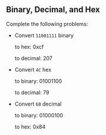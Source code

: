 ## Binary, Decimal, and Hex

Complete the following problems:

* Convert `11001111` binary

    to hex: 0xcf

    to decimal: 207


* Convert `4C` hex

    to binary: 01001100

    to decimal: 79


* Convert `68` decimal

    to binary: 01000100

    to hex: 0x84
